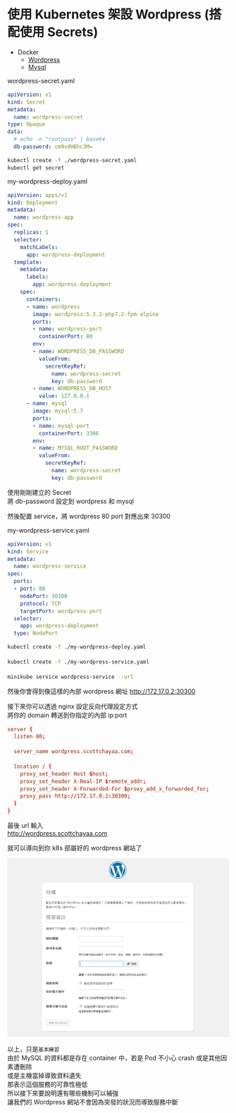 # 使用 Kubernetes 架設 Wordpress (搭配使用 Secrets)

- Docker 
  - [Wordpress](https://hub.docker.com/_/wordpress)
  - [Mysql](https://hub.docker.com/_/mysql)



wordpress-secret.yaml 
```yml
apiVersion: v1
kind: Secret
metadata:
  name: wordpress-secret
type: Opaque
data:
  # echo -n "rootpass" | base64
  db-password: cm9vdHBhc3M=
```


```sh
kubectl create -f ./wordpress-secret.yaml
kubectl get secret
```


my-wordpress-deploy.yaml 
```yml
apiVersion: apps/v1
kind: Deployment
metadata:
  name: wordpress-app
spec:
  replicas: 1
  selector:
    matchLabels:
      app: wordpress-deployment
  template:
    metadata:
      labels:
        app: wordpress-deployment
    spec:
      containers:
      - name: wordpress
        image: wordpress:5.3.2-php7.2-fpm-alpine
        ports:
        - name: wordpress-port
          containerPort: 80
        env:
        - name: WORDPRESS_DB_PASSWORD
          valueFrom:
            secretKeyRef:
              name: wordpress-secret
              key: db-password
        - name: WORDPRESS_DB_HOST
          value: 127.0.0.1
      - name: mysql
        image: mysql:5.7
        ports:
        - name: mysql-port
          containerPort: 3306
        env:
        - name: MYSQL_ROOT_PASSWORD
          valueFrom:
            secretKeyRef:
              name: wordpress-secret
              key: db-password
```

使用剛剛建立的 Secret  
將 db-password 設定到 wordpress 和 mysql  



然後配置 service，將 wordpress 80 port 對應出來 30300

my-wordpress-service.yaml
```yaml
apiVersion: v1
kind: Service
metadata:
  name: wordpress-service
spec:
  ports:
  - port: 80
    nodePort: 30300
    protocol: TCP
    targetPort: wordpress-port
  selector:
    app: wordpress-deployment
  type: NodePort
```


```sh
kubectl create -f ./my-wordpress-deploy.yaml

kubectl create -f ./my-wordpress-service.yaml

minikube service wordpress-service --url
```

然後你會得到像這樣的內部 wordpress 網址
http://172.17.0.2:30300


接下來你可以透過 nginx 設定反向代理設定方式  
將你的 domain 轉送到你指定的內部 ip:port  

```conf
server {
  listen 80;

  server_name wordpress.scottchayaa.com;

  location / {
    proxy_set_header Host $host;
    proxy_set_header X-Real-IP $remote_addr;
    proxy_set_header X-Forwarded-For $proxy_add_x_forwarded_for;
    proxy_pass http://172.17.0.2:30300;
  }
}
```

最後 url 輸入  
http://wordpress.scottchayaa.com

就可以導向到你 k8s 部屬好的 wordpress 網站了


![](./images/5.png)


以上，只是`基本練習`  
由於 MySQL 的資料都是存在 container 中，若是 Pod 不小心 crash 或是其他因素遭刪除  
或是主機當掉導致資料遺失  
那表示這個服務的可靠性極低  
所以接下來要說明還有哪些機制可以補強  
讓我們的 Wordpress 網站不會因為突發的狀況而導致服務中斷  


